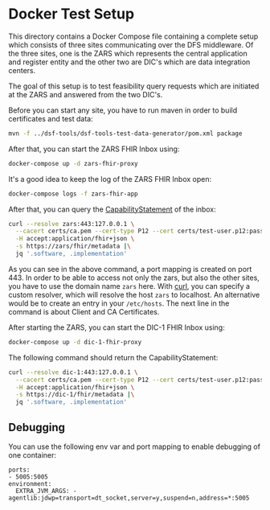 # Docker Test Setup

This directory contains a Docker Compose file containing a complete setup which consists of three sites communicating over the DFS middleware. Of the three sites, one is the ZARS which represents the central application and register entity and the other two are DIC's which are data integration centers.

The goal of this setup is to test feasibility query requests which are initiated at the ZARS and answered from the two DIC's.

Before you can start any site, you have to run maven in order to build certificates and test data:

```sh
mvn -f ../dsf-tools/dsf-tools-test-data-generator/pom.xml package
```

After that, you can start the ZARS FHIR Inbox using:

```sh
docker-compose up -d zars-fhir-proxy
```

It's a good idea to keep the log of the ZARS FHIR Inbox open:

```sh
docker-compose logs -f zars-fhir-app
```

After that, you can query the [CapabilityStatement][1] of the inbox:

```sh
curl --resolve zars:443:127.0.0.1 \
  --cacert certs/ca.pem --cert-type P12 --cert certs/test-user.p12:password \
  -H accept:application/fhir+json \
  -s https://zars/fhir/metadata |\
  jq '.software, .implementation'
```

As you can see in the above command, a port mapping is created on port 443. In order to be able to access not only the zars, but also the other sites, you have to use the domain name `zars` here. With [curl][2], you can specify a custom resolver, which will resolve the host `zars` to localhost. An alternative would be to create an entry in your `/etc/hosts`. The next line in the command is about Client and CA Certificates.


After starting the ZARS, you can start the DIC-1 FHIR Inbox using:

```sh
docker-compose up -d dic-1-fhir-proxy
```

The following command should return the CapabilityStatement:

```sh
curl --resolve dic-1:443:127.0.0.1 \
  --cacert certs/ca.pem --cert-type P12 --cert certs/test-user.p12:password \
  -H accept:application/fhir+json \
  -s https://dic-1/fhir/metadata |\
  jq '.software, .implementation'
```

## Debugging

You can use the following env var and port mapping to enable debugging of one container:

```
ports:
- 5005:5005
environment:
  EXTRA_JVM_ARGS: -agentlib:jdwp=transport=dt_socket,server=y,suspend=n,address=*:5005
```

[1]: <https://www.hl7.org/fhir/capabilitystatement.html>
[2]: <https://curl.se>
